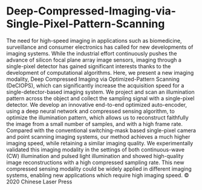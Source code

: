 # Deep-Compressed-Imaging-via-Single-Pixel-Pattern-Scanning
The need for high-speed imaging in applications such as biomedicine, surveillance and consumer electronics 
has called for new developments of imaging systems. While the industrial effort continuously pushes the advance 
of silicon focal plane array image sensors, imaging through a single-pixel detector has gained significant interests
thanks to the development of computational algorithms. Here, we present a new imaging modality, Deep Compressed 
Imaging via Optimized-Pattern Scanning (DeCIOPS), which can significantly increase the acquisition speed for a 
single-detector-based imaging system. We project and scan an illumination pattern across the object and collect the 
sampling signal with a single-pixel detector. We develop an innovative end-to-end optimized auto-encoder, using a deep 
neural network and compressed sensing algorithm, to optimize the illumination pattern, which allows us to reconstruct 
faithfully the image from a small number of samples, and with a high frame rate. Compared with the conventional 
switching-mask based single-pixel camera and point scanning imaging systems, our method achieves a much higher imaging
speed, while retaining a similar imaging quality. We experimentally validated this imaging modality in the settings of 
both continuous-wave (CW) illumination and pulsed light illumination and showed high-quality image reconstructions with 
a high compressed sampling rate. This new compressed sensing modality could be widely applied in different imaging systems,
enabling new applications which require high imaging speed. © 2020 Chinese Laser Press
